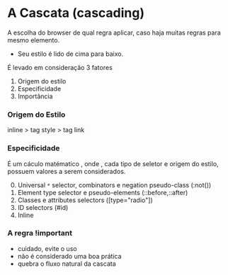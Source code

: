 # A Cascata (cascading)

A escolha do browser de qual regra aplicar, caso haja muitas regras para mesmo elemento.

* Seu estilo é lido de cima para baixo.

É levado em consideração 3 fatores

1. Origem do estilo
2. Especificidade
3. Importância

### Origem do Estilo

inline > tag style > tag link

### Especificidade

É um cáculo matématico , onde , cada tipo de seletor e origem do estilo, possuem valores a serem considerados.

0. Universal `*` selector, combinators e negation pseudo-class (:not())
1. Element type selector e pseudo-elements (::before,::after)
10. Classes e attributes selectors ([type="radio"])
100. ID selectors (#id)
1000. Inline

### A regra !important

* cuidado, evite o uso
* não é considerado uma boa prática
* quebra o fluxo natural da cascata